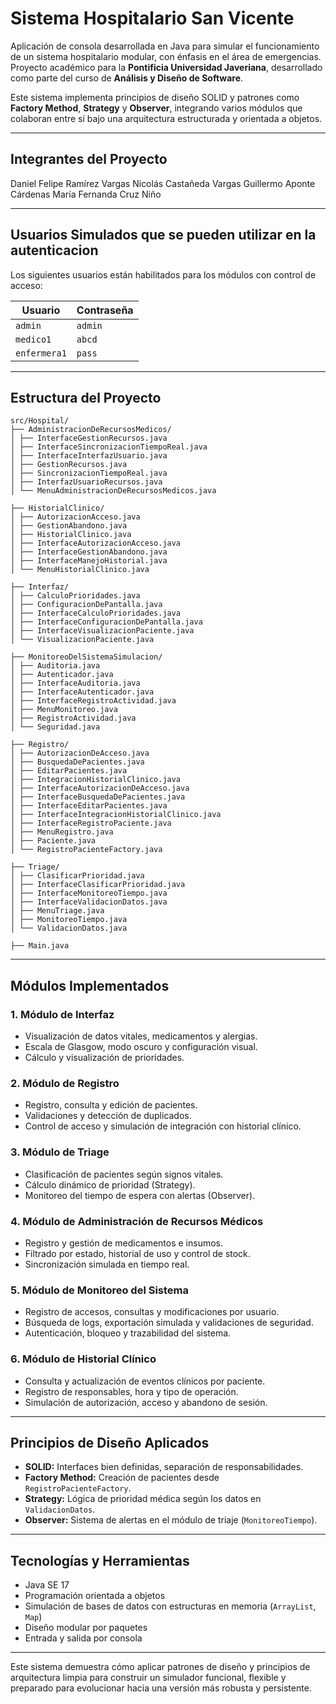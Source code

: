 # Sistema Hospitalario San Vicente

Aplicación de consola desarrollada en Java para simular el funcionamiento de un sistema hospitalario modular, con énfasis en el área de emergencias. Proyecto académico para la **Pontificia Universidad Javeriana**, desarrollado como parte del curso de **Análisis y Diseño de Software**.

Este sistema implementa principios de diseño SOLID y patrones como **Factory Method**, **Strategy** y **Observer**, integrando varios módulos que colaboran entre sí bajo una arquitectura estructurada y orientada a objetos.

---

## Integrantes del Proyecto
Daniel Felipe Ramírez Vargas
Nicolás Castañeda Vargas
Guillermo Aponte Cárdenas
María Fernanda Cruz Niño


---

## Usuarios Simulados que se pueden utilizar en la autenticacion

Los siguientes usuarios están habilitados para los módulos con control de acceso:

| Usuario      | Contraseña |
|--------------|------------|
| `admin`      | `admin`    |
| `medico1`    | `abcd`     |
| `enfermera1` | `pass`     |

---

## Estructura del Proyecto
 ```
src/Hospital/
├── AdministracionDeRecursosMedicos/
│ ├── InterfaceGestionRecursos.java
│ ├── InterfaceSincronizacionTiempoReal.java
│ ├── InterfaceInterfazUsuario.java
│ ├── GestionRecursos.java
│ ├── SincronizacionTiempoReal.java
│ ├── InterfazUsuarioRecursos.java
│ └── MenuAdministracionDeRecursosMedicos.java

├── HistorialClinico/
│ ├── AutorizacionAcceso.java
│ ├── GestionAbandono.java
│ ├── HistorialClinico.java
│ ├── InterfaceAutorizacionAcceso.java
│ ├── InterfaceGestionAbandono.java
│ ├── InterfaceManejoHistorial.java
│ └── MenuHistorialClinico.java

├── Interfaz/
│ ├── CalculoPrioridades.java
│ ├── ConfiguracionDePantalla.java
│ ├── InterfaceCalculoPrioridades.java
│ ├── InterfaceConfiguracionDePantalla.java
│ ├── InterfaceVisualizacionPaciente.java
│ └── VisualizacionPaciente.java

├── MonitoreoDelSistemaSimulacion/
│ ├── Auditoria.java
│ ├── Autenticador.java
│ ├── InterfaceAuditoria.java
│ ├── InterfaceAutenticador.java
│ ├── InterfaceRegistroActividad.java
│ ├── MenuMonitoreo.java
│ ├── RegistroActividad.java
│ └── Seguridad.java

├── Registro/
│ ├── AutorizacionDeAcceso.java
│ ├── BusquedaDePacientes.java
│ ├── EditarPacientes.java
│ ├── IntegracionHistorialClinico.java
│ ├── InterfaceAutorizacionDeAcceso.java
│ ├── InterfaceBusquedaDePacientes.java
│ ├── InterfaceEditarPacientes.java
│ ├── InterfaceIntegracionHistorialClinico.java
│ ├── InterfaceRegistroPaciente.java
│ ├── MenuRegistro.java
│ ├── Paciente.java
│ └── RegistroPacienteFactory.java

├── Triage/
│ ├── ClasificarPrioridad.java
│ ├── InterfaceClasificarPrioridad.java
│ ├── InterfaceMonitoreoTiempo.java
│ ├── InterfaceValidacionDatos.java
│ ├── MenuTriage.java
│ ├── MonitoreoTiempo.java
│ └── ValidacionDatos.java

├── Main.java
 ```

---

## Módulos Implementados

### 1. Módulo de Interfaz
- Visualización de datos vitales, medicamentos y alergias.
- Escala de Glasgow, modo oscuro y configuración visual.
- Cálculo y visualización de prioridades.

### 2. Módulo de Registro
- Registro, consulta y edición de pacientes.
- Validaciones y detección de duplicados.
- Control de acceso y simulación de integración con historial clínico.

### 3. Módulo de Triage
- Clasificación de pacientes según signos vitales.
- Cálculo dinámico de prioridad (Strategy).
- Monitoreo del tiempo de espera con alertas (Observer).

### 4. Módulo de Administración de Recursos Médicos
- Registro y gestión de medicamentos e insumos.
- Filtrado por estado, historial de uso y control de stock.
- Sincronización simulada en tiempo real.

### 5. Módulo de Monitoreo del Sistema
- Registro de accesos, consultas y modificaciones por usuario.
- Búsqueda de logs, exportación simulada y validaciones de seguridad.
- Autenticación, bloqueo y trazabilidad del sistema.

### 6. Módulo de Historial Clínico
- Consulta y actualización de eventos clínicos por paciente.
- Registro de responsables, hora y tipo de operación.
- Simulación de autorización, acceso y abandono de sesión.

---

## Principios de Diseño Aplicados

- **SOLID:** Interfaces bien definidas, separación de responsabilidades.
- **Factory Method:** Creación de pacientes desde `RegistroPacienteFactory`.
- **Strategy:** Lógica de prioridad médica según los datos en `ValidacionDatos`.
- **Observer:** Sistema de alertas en el módulo de triaje (`MonitoreoTiempo`).

---

## Tecnologías y Herramientas

- Java SE 17
- Programación orientada a objetos
- Simulación de bases de datos con estructuras en memoria (`ArrayList`, `Map`)
- Diseño modular por paquetes
- Entrada y salida por consola

---

Este sistema demuestra cómo aplicar patrones de diseño y principios de arquitectura limpia para construir un simulador funcional, flexible y preparado para evolucionar hacia una versión más robusta y persistente.

